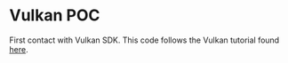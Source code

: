 # Vulkan POC

First contact with Vulkan SDK. This code follows the Vulkan tutorial found [here](https://vulkan-tutorial.com/).
